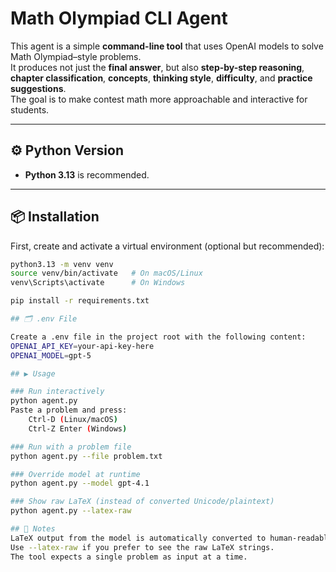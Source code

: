 # Math Olympiad CLI Agent

This agent is a simple **command-line tool** that uses OpenAI models to solve Math Olympiad–style problems.  
It produces not just the **final answer**, but also **step-by-step reasoning**, **chapter classification**, **concepts**, **thinking style**, **difficulty**, and **practice suggestions**.  
The goal is to make contest math more approachable and interactive for students.

---

## ⚙️ Python Version

- **Python 3.13** is recommended.

---

## 📦 Installation

First, create and activate a virtual environment (optional but recommended):

```bash
python3.13 -m venv venv
source venv/bin/activate   # On macOS/Linux
venv\Scripts\activate      # On Windows

pip install -r requirements.txt

## 🗂️ .env File

Create a .env file in the project root with the following content:
OPENAI_API_KEY=your-api-key-here
OPENAI_MODEL=gpt-5

## ▶️ Usage

### Run interactively
python agent.py
Paste a problem and press:
    Ctrl-D (Linux/macOS)
    Ctrl-Z Enter (Windows)

### Run with a problem file
python agent.py --file problem.txt

### Override model at runtime
python agent.py --model gpt-4.1

### Show raw LaTeX (instead of converted Unicode/plaintext)
python agent.py --latex-raw

## 📌 Notes
LaTeX output from the model is automatically converted to human-readable Unicode for CLI display (using pylatexenc).
Use --latex-raw if you prefer to see the raw LaTeX strings.
The tool expects a single problem as input at a time.
